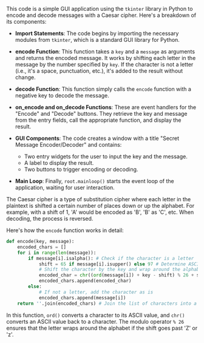 This code is a simple GUI application using the `tkinter` library in Python to encode and decode messages with a Caesar cipher. Here's a breakdown of its components:

- **Import Statements**: The code begins by importing the necessary modules from `tkinter`, which is a standard GUI library for Python.

- **encode Function**: This function takes a `key` and a `message` as arguments and returns the encoded message. It works by shifting each letter in the message by the number specified by `key`. If the character is not a letter (i.e., it's a space, punctuation, etc.), it's added to the result without change.

- **decode Function**: This function simply calls the `encode` function with a negative key to decode the message.

- **on_encode and on_decode Functions**: These are event handlers for the "Encode" and "Decode" buttons. They retrieve the key and message from the entry fields, call the appropriate function, and display the result.

- **GUI Components**: The code creates a window with a title "Secret Message Encoder/Decoder" and contains:
  - Two entry widgets for the user to input the key and the message.
  - A label to display the result.
  - Two buttons to trigger encoding or decoding.

- **Main Loop**: Finally, `root.mainloop()` starts the event loop of the application, waiting for user interaction.

The Caesar cipher is a type of substitution cipher where each letter in the plaintext is shifted a certain number of places down or up the alphabet. For example, with a shift of 1, 'A' would be encoded as 'B', 'B' as 'C', etc. When decoding, the process is reversed.

Here's how the `encode` function works in detail:
```python
def encode(key, message):
    encoded_chars = []
    for i in range(len(message)):
        if message[i].isalpha(): # Check if the character is a letter
            shift = 65 if message[i].isupper() else 97 # Determine ASCII value for 'A' or 'a'
            # Shift the character by the key and wrap around the alphabet
            encoded_char = chr((ord(message[i]) + key - shift) % 26 + shift)
            encoded_chars.append(encoded_char)
        else:
            # If not a letter, add the character as is
            encoded_chars.append(message[i])
    return ''.join(encoded_chars) # Join the list of characters into a string
```
In this function, `ord()` converts a character to its ASCII value, and `chr()` converts an ASCII value back to a character. The modulo operator `% 26` ensures that the letter wraps around the alphabet if the shift goes past 'Z' or 'z'.
